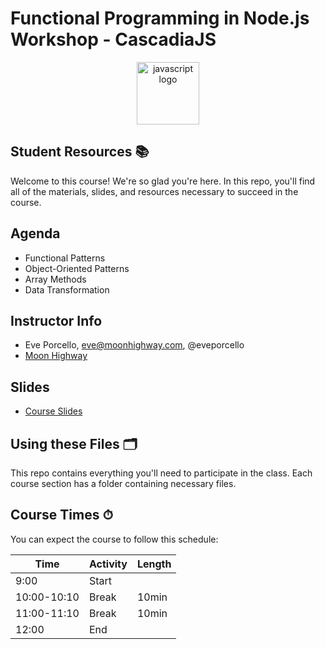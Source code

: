 # Functional Programming in Node.js Workshop - CascadiaJS

<p align="center">
<img src="https://upload.wikimedia.org/wikipedia/commons/thumb/6/6a/JavaScript-logo.png/600px-JavaScript-logo.png" width="100" alt="javascript logo"/>
</p>

## Student Resources 📚

Welcome to this course! We're so glad you're here. In this repo, you'll find all of the materials, slides, and resources necessary to succeed in the course.

## Agenda

- Functional Patterns
- Object-Oriented Patterns
- Array Methods
- Data Transformation

## Instructor Info

- Eve Porcello, eve@moonhighway.com, @eveporcello
- [Moon Highway](https://moonhighway.com)

## Slides

- [Course Slides](https://slides.com/moonhighway/functional-node/)

## Using these Files 🗂

This repo contains everything you'll need to participate in the class. Each course section has a folder containing necessary files.

## Course Times ⏱

You can expect the course to follow this schedule:

| Time        | Activity | Length |
| ----------- | -------- | ------ |
| 9:00        | Start    |        |
| 10:00-10:10 | Break    | 10min  |
| 11:00-11:10 | Break    | 10min  |
| 12:00       | End      |
